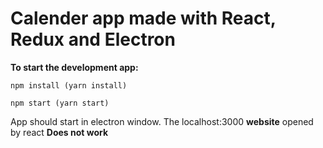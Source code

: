 # Calender app made with React, Redux and Electron

**To start the development app:**
```
npm install (yarn install)
```
```
npm start (yarn start)
```
App should start in electron window. The localhost:3000 **website** opened by react **Does not work**

